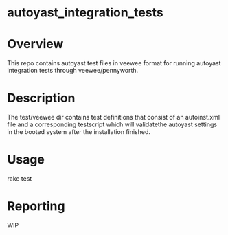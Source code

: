 autoyast_integration_tests
==========================


Overview
========

This repo contains autoyast test files in veewee format for running autoyast integration tests through veewee/pennyworth.

Description
===========

The test/veewee dir contains test definitions that consist of an autoinst.xml file and a corresponding testscript which will validatethe autoyast settings in the booted system after the installation finished.

Usage
=====

rake test

Reporting
=========

WIP

